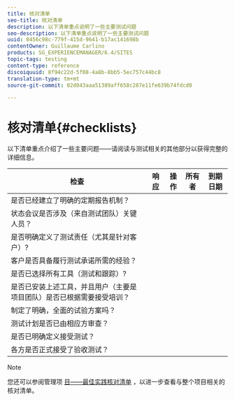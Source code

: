 ```yaml
---
title: 核对清单
seo-title: 核对清单
description: 以下清单重点说明了一些主要测试问题
seo-description: 以下清单重点说明了一些主要测试问题
uuid: 0456c98c-779f-415d-9641-b17ac141698b
contentOwner: Guillaume Carlino
products: SG_EXPERIENCEMANAGER/6.4/SITES
topic-tags: testing
content-type: reference
discoiquuid: 8f94c22d-5f08-4a8b-8bb5-5ec757c44bc8
translation-type: tm+mt
source-git-commit: 02d043aaa51389aff658c287e11fe639b74fdcd0

---
```



# 核对清单{#checklists}

以下清单重点介绍了一些主要问题——请阅读与测试相关的其他部分以获得完整的详细信息。

| 检查 | 响应 | 操作 | 所有者 | 到期日期 |
|---|---|---|---|---|
| 是否已经建立了明确的定期报告机制？ |  |  |  |  |
| 状态会议是否涉及（来自测试团队）关键人员？ |  |  |  |  |
| 是否明确定义了测试责任（尤其是针对客户）? |  |  |  |  |
| 客户是否具备履行测试承诺所需的经验？ |  |  |  |  |
| 是否已选择所有工具（测试和跟踪）? |  |  |  |  |
| 是否已安装上述工具，并且用户（主要是项目团队）是否已根据需要接受培训？ |  |  |  |  |
| 制定了明确，全面的试验方案吗？ |  |  |  |  |
| 测试计划是否已由相应方审查？ |  |  |  |  |
| 是否已明确定义接受测试？ |  |  |  |  |
| 各方是否正式接受了验收测试？ |  |  |  |  |

>[!NOTE]
>
>您还可以参阅管理项 [目——最佳实践核对清单](/help/managing/best-practices.md) ，以进一步查看与整个项目相关的核对清单。

